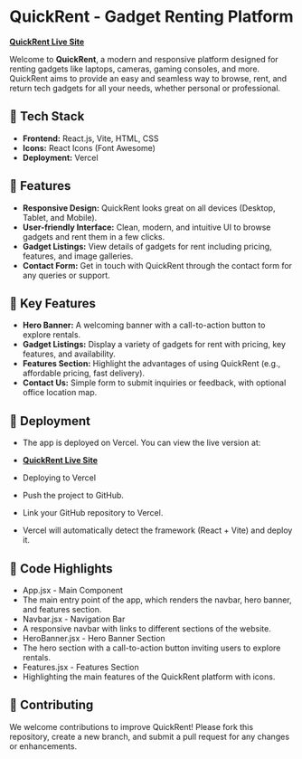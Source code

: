 # QuickRent - Gadget Renting Platform 
[**QuickRent Live Site**](quickrent-frontend.vercel.app)

Welcome to **QuickRent**, a modern and responsive platform designed for renting gadgets like laptops, cameras, gaming consoles, and more. QuickRent aims to provide an easy and seamless way to browse, rent, and return tech gadgets for all your needs, whether personal or professional.

## 🚀 **Tech Stack**

- **Frontend:** React.js, Vite, HTML, CSS
- **Icons:** React Icons (Font Awesome)
- **Deployment:** Vercel

## 🌟 **Features**

- **Responsive Design:** QuickRent looks great on all devices (Desktop, Tablet, and Mobile).
- **User-friendly Interface:** Clean, modern, and intuitive UI to browse gadgets and rent them in a few clicks.
- **Gadget Listings:** View details of gadgets for rent including pricing, features, and image galleries.
- **Contact Form:** Get in touch with QuickRent through the contact form for any queries or support.

## 🎯 **Key Features**

- **Hero Banner:** A welcoming banner with a call-to-action button to explore rentals.
- **Gadget Listings:** Display a variety of gadgets for rent with pricing, key features, and availability.
- **Features Section:** Highlight the advantages of using QuickRent (e.g., affordable pricing, fast delivery).
- **Contact Us:** Simple form to submit inquiries or feedback, with optional office location map.

## 🚀 **Deployment**
- The app is deployed on Vercel. You can view the live version at:

 - [**QuickRent Live Site**](quickrent-frontend.vercel.app)

 - Deploying to Vercel
 - Push the project to GitHub.
 - Link your GitHub repository to Vercel.
 - Vercel will automatically detect the framework (React + Vite) and deploy it.
 
## 📝 Code Highlights
 - App.jsx - Main Component
 - The main entry point of the app, which renders the navbar, hero banner, and features 
    section.
 - Navbar.jsx - Navigation Bar
 - A responsive navbar with links to different sections of the website.
 - HeroBanner.jsx - Hero Banner Section
 - The hero section with a call-to-action button inviting users to explore rentals.
 - Features.jsx - Features Section
 - Highlighting the main features of the QuickRent platform with icons.

## 🌱 Contributing
We welcome contributions to improve QuickRent! Please fork this repository, create a new branch, and submit a pull request for any changes or enhancements.



 
